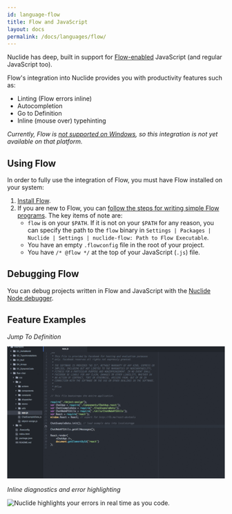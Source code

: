 ```yaml
---
id: language-flow
title: Flow and JavaScript
layout: docs
permalink: /docs/languages/flow/
---
```


Nuclide has deep, built in support for [Flow-enabled](http://flowtype.org) JavaScript (and regular
JavaScript too).

Flow's integration into Nuclide provides you with productivity features such as:

* Linting (Flow errors inline)
* Autocompletion
* Go to Definition
* Inline (mouse over) typehinting

*Currently, Flow is [not supported on Windows](https://github.com/facebook/flow/issues/6), so this
integration is not yet available on that platform.*

## Using Flow

In order to fully use the integration of Flow, you must have Flow installed on your system:

1. [Install Flow](http://flowtype.org/docs/getting-started.html#installing-flow).
2. If you are new to Flow, you can [follow the steps for writing simple Flow programs](http://flowtype.org/docs/five-simple-examples.html). The
key items of note are:
   * `flow` is on your `$PATH`. If it is not on your `$PATH` for any reason, you can specify the
   path to the `flow` binary in `Settings | Packages | Nuclide | Settings |
   nuclide-flow: Path to Flow Executable`.
   * You have an empty `.flowconfig` file in the root of your project.
   * You have `/* @flow */` at the top of your JavaScript (`.js`) file.

## Debugging Flow

You can debug projects written in Flow and JavaScript with the
[Nuclide Node debugger](/docs/features/debugger/#language-specific-debugging__node).

## Feature Examples

*Jump To Definition*

![Jump to definition of entity with cmd-click (Mac), ctrl-click (Linux).](/static/images/docs/FlowClickDefine.gif)

*Inline diagnostics and error highlighting*

![Nuclide highlights your errors in real time as you code.](/static/images/docs/FlowInlineError.gif)
